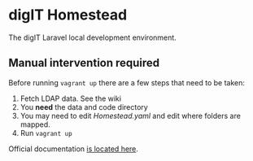 # digIT Homestead

The digIT Laravel local development environment.

## Manual intervention required
Before running ```vagrant up``` there are a few steps that need to be taken:

1. Fetch LDAP data. See the wiki
2. You **need** the data and code directory
3. You may need to edit *Homestead.yaml* and edit where folders are mapped.
4. Run ``` vagrant up ```


Official documentation [is located here](http://laravel.com/docs/homestead?version=4.2).

